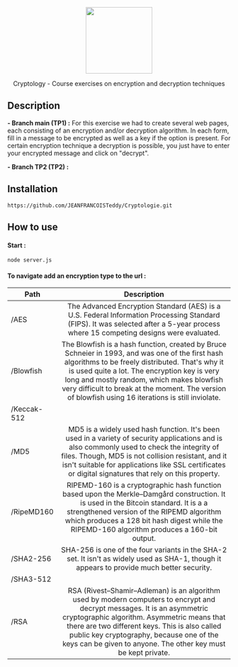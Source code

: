 <p align="center">
    <img src="https://images-eu.ssl-images-amazon.com/images/I/51CsBBtKGmL.png" width="150">
    <p align="center">
     Cryptology - Course exercises on encryption and decryption techniques
    </p>
</p>

## Description
<b> - Branch main (TP1) :</b> For this exercise we had to create several web pages, each consisting of an encryption and/or decryption algorithm. In each form, fill in a message to be encrypted as well as a key if the option is present. For certain encryption technique a decryption is possible, you just have to enter your encrypted message and click on "decrypt".

<b> - Branch TP2 (TP2) :</b>

## Installation

```
https://github.com/JEANFRANCOISTeddy/Cryptologie.git
```

## How to use
####  Start :
``` node server.js ```

#### To navigate add an encryption type to the url : 

| Path          | Description   |
| ------------- |:-------------:|
| /AES     | The Advanced Encryption Standard (AES) is a U.S. Federal Information Processing Standard (FIPS). It was selected after a 5-year process where 15 competing designs were evaluated. |
| /Blowfish     | The Blowfish is a hash function, created by Bruce Schneier in 1993, and was one of the first hash algorithms to be freely distributed. That's why it is used quite a lot. The encryption key is very long and mostly random, which makes blowfish very difficult to break at the moment. The version of blowfish using 16 iterations is still inviolate.      |
| /Keccak-512 |       |
| /MD5 |   MD5 is a widely used hash function. It's been used in a variety of security applications and is also commonly used to check the integrity of files. Though, MD5 is not collision resistant, and it isn't suitable for applications like SSL certificates or digital signatures that rely on this property.    |
| /RipeMD160 |   RIPEMD-160 is a cryptographic hash function based upon the Merkle–Damgård construction. It is used in the Bitcoin standard. It is a a strengthened version of the RIPEMD algorithm which produces a 128 bit hash digest while the RIPEMD-160 algorithm produces a 160-bit output.   |
| /SHA2-256 |    SHA-256 is one of the four variants in the SHA-2 set. It isn't as widely used as SHA-1, though it appears to provide much better security.   |
| /SHA3-512 |       |
| /RSA |   RSA (Rivest–Shamir–Adleman) is an algorithm used by modern computers to encrypt and decrypt messages. It is an asymmetric cryptographic algorithm. Asymmetric means that there are two different keys. This is also called public key cryptography, because one of the keys can be given to anyone. The other key must be kept private.    |
